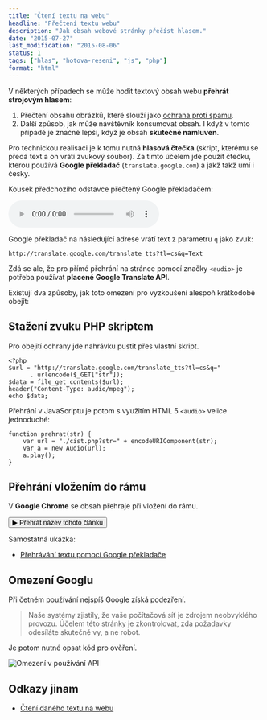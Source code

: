 ```yaml
---
title: "Čtení textu na webu"
headline: "Přečtení textu webu"
description: "Jak obsah webové stránky přečíst hlasem."
date: "2015-07-27"
last_modification: "2015-08-06"
status: 1
tags: ["hlas", "hotova-reseni", "js", "php"]
format: "html"
---
```


<p>V některých případech se může hodit textový obsah webu <b>přehrát strojovým hlasem</b>:</p>

<ol>
  <li>Přečtení obsahu obrázků, které slouží jako <a href="/spam">ochrana proti spamu</a>.</li>
  
  <li>Další způsob, jak může návštěvník konsumovat obsah. I když v tomto případě je značně lepší, když je obsah <b>skutečně namluven</b>.</li>
</ol>

<p>Pro technickou realisaci je k tomu nutná <b>hlasová čtečka</b> (skript, kterému se předá text a on vrátí zvukový soubor). Za tímto účelem jde použít čtečku, kterou používá <b>Google překladač</b> (<code>translate.google.com</code>) a jakž takž umí i česky.</p>


<div class="live">
  <p>Kousek předchozího odstavce přečtený Google překladačem:</p>
  <audio src="/files/cteni-textu/cteni.mpeg" controls></audio>   
</div>

<p>Google překladač na následující adrese vrátí text z parametru <code>q</code> jako zvuk:</p>

<pre><code class="language-http">http://translate.google.com/translate_tts?tl=cs&amp;q=Text</code></pre>


<p>Zdá se ale, že pro přímé přehrání na stránce pomocí značky <code class="language-markup">&lt;audio></code> je potřeba používat <b>placené Google Translate API</b>.</p>


<p>Existují dva způsoby, jak toto omezení pro vyzkoušení alespoň krátkodobě obejít:</p>





<h2 id="php">Stažení zvuku PHP skriptem</h2>

<p>Pro obejití ochrany jde nahrávku pustit přes vlastní skript.</p>

<pre><code class="language-php">&lt;?php 
$url = "http://translate.google.com/translate_tts?tl=cs&amp;q=" 
      . urlencode($_GET["str"]);
$data = file_get_contents($url);
header("Content-Type: audio/mpeg");
echo $data;</code></pre>








<p>Přehrání v JavaScriptu je potom s využitím HTML 5 <code class="language-markup">&lt;audio></code> velice jednoduché:</p>

<pre><code class="language-javascript">function prehrat(str) {
    var url = "./cist.php?str=" + encodeURIComponent(str); 
    var a = new Audio(url);
    a.play();
}	</code></pre>








<h2 id="ram">Přehrání vložením do rámu</h2>

<p>V <b>Google Chrome</b> se obsah přehraje při vložení do rámu.</p>

<div class="live">
  <script>
    function prehrat(str) {
        var url = "http://translate.google.com/translate_tts?ie=UTF-8&tl=cs&q=" + str;
        prehravac.src = url;
    }	    
  </script>
  <iframe style="display: none" frameborder="0" id="prehravac"></iframe>
  <p>
    <button onclick="prehrat(document.title)">▶ Přehrát název tohoto článku</button>
  </p>  
</div>

<p>Samostatná ukázka:</p>

<div class="external-content">
  <ul>
    <li><a href="https://kod.djpw.cz/hoob">Přehrávání textu pomocí Google překladače</a></li>
  </ul>
</div>


<h2 id="omezeni">Omezení Googlu</h2>

<p>Při četném používání nejspíš Google získá podezření.</p>

<blockquote>
  <p>Naše systémy zjistily, že vaše počítačová síť je zdrojem neobvyklého provozu. Účelem této stránky je zkontrolovat, zda požadavky odesíláte skutečně vy, a ne robot.</p>
</blockquote>

<p>Je potom nutné opsat kód pro ověření.</p>


<p><img src="/files/cteni-textu/omezeni.png" alt="Omezení v používání API" class="border"></p>











<h2 id="odkazy">Odkazy jinam</h2>

<ul>
  <li><a href="http://diskuse.jakpsatweb.cz/?action=vthread&amp;forum=3&amp;topic=163998">Čtení daného textu na webu</a></li>
  
  
</ul>


<!--
<div class="live">
  <script>
    function prehrat(str) {
      var url = "/files/cteni-textu/cist.php?str=" + encodeURIComponent(str); 
      var a = new Audio(url);
      a.play();
    }	    
  </script>

</div>
-->